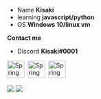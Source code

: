      
- Name **Kisaki**
- learning **javascript/python**
- OS **Windows 10/linux vm**

**Contact me**
- Discord **Kisaki#0001**


<img src="https://media.tenor.com/UvvgjxTnagUAAAAM/cat-meow.gif" title="Spring" alt="Spring" width="40" height="40"/>&nbsp;
<img src="https://media.tenor.com/UvvgjxTnagUAAAAM/cat-meow.gif" title="Spring" alt="Spring" width="40" height="40"/>&nbsp;
<img src="https://media.tenor.com/UvvgjxTnagUAAAAM/cat-meow.gif" title="Spring" alt="Spring" width="40" height="40"/>&nbsp;

![](https://komarev.com/ghpvc/?username=kisakimeowr&color=blue&style=flat-square)
![](https://img.shields.io/badge/-Owner%20of%20femboy%20bot-ff69b4?style=flat-square&logo=appveyor)
<!---
